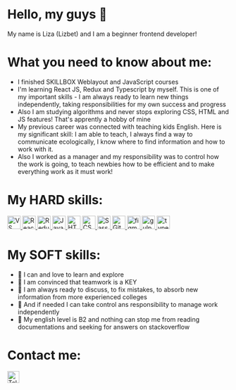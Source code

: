 # Hello, my guys 🌝
My name is Liza (Lizbet) and I am a beginner frontend developer!

# What you need to know about me: 

  * I finished SKILLBOX Weblayout and JavaScript courses
  * I'm learning React JS, Redux and Typescript by myself. This is one of my important skills - I am always ready to learn new things independently, taking responsibilities for my own success and progress
  * Also I am studying algorithms and never stops exploring CSS, HTML and JS features! That's apprently a hobby of mine 
  * My previous career was connected with teaching kids English. Here is my significant skill: I am able to teach, I always find a way to communicate ecologically, I know where to find information and how to work with it. 
  * Also I worked as a manager and my responsibility was to control how the work is going, to teach newbies how to be efficient and to make everything work as it must work!
  


 # My HARD skills: 
   <a href="https://code.visualstudio.com/" target="_blank"> <img src="https://code.visualstudio.com/assets/images/code-stable.png" alt="VS Code" width="30" height="30"/>
  </a>
   <a href="https://reactjs.org/" target="_blank"> 
    <img src="https://www.cloudanalogy.co.uk/wp-content/uploads/2019/06/react.png" alt="React" width="30" height="30"/>
  </a> 
  <a href="https://redux.js.org/" target="_blank"> 
    <img src="https://raw.githubusercontent.com/reduxjs/redux/master/logo/logo.png" alt="Redux" width="30" height="30"/>
  </a> 
  <a href="https://www.javascript.com/" target="_blank"> 
    <img src="https://cdn.iconscout.com/icon/free/png-256/javascript-2752148-2284965.png" alt="JavaScript" width="30" height="30"/>
  </a>
   <a href="https://www.w3schools.com/html/" target="_blank"> 
    <img src="https://cryptologos.cc/logos/html-coin-html-logo.png" alt="HTML" width="30" height="30"/>
  </a>
  <a href="https://www.w3schools.com/css/" target="_blank"> 
    <img src="https://icon-library.com/images/css-xxl_10573.png" alt="CSS" width="30" height="30"/>
  </a>
  <a href="https://sass-lang.com/styleguide/brand" target="_blank"> 
    <img src="https://sass-lang.com/assets/img/styleguide/seal-color-aef0354c.png" alt="Sass" width="30" height="30"/>
  </a>
   <a href="https://git-scm.com/" target="_blank"> 
    <img src="https://www.vectorlogo.zone/logos/git-scm/git-scm-icon.svg" alt="Git" width="30" height="30"/>
  </a> 
  <a href="https://www.figma.com/" target="_blank"> 
    <img src="https://www.vectorlogo.zone/logos/figma/figma-icon.svg" alt="figma" width="30" height="30"/>
  </a> 
  <a href="https://gulpjs.com/" target="_blank"> 
    <img src="https://www.vectorlogo.zone/logos/gulpjs/gulpjs-ar21.svg" alt="gulp" width="30" height="30"/>
  </a> 
   <a href="https://www.typescriptlang.org/" target="_blank"> 
    <img src="https://www.vectorlogo.zone/logos/typescriptlang/typescriptlang-icon.svg" alt="typescript" width="30" height="30"/>
  </a> 
  
 # My SOFT skills: 

  * 🌱 I can and love to learn and explore</li>
  * 🌱 I am convinced that teamwork is a KEY</li>
  * 🌱 I am always ready to discuss, to fix mistakes, to absorb new information from more experienced colleges </li>
  * 🌱 And if needed I can take control ans responsibility to manage work independently</li>
  * 🌱 My english level is B2 and nothing can stop me from reading documentations and seeking for answers on stackoverflow</li>

  # Contact me:
  <a href="https://t.me/tabaqqui" target="_blank"><img src="https://cdn3.iconfinder.com/data/icons/social-media-chamfered-corner/154/telegram-512.png" alt="Telegram" width="27" height="27" /></a>
  

